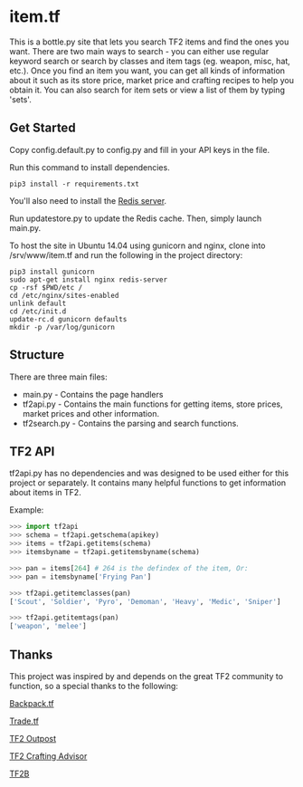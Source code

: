 item.tf
=======

This is a bottle.py site that lets you search TF2 items and find the
ones you want. There are two main ways to search - you can either use regular
keyword search or search by classes and item tags
(eg. weapon, misc, hat, etc.). Once you find an item you want, you can get all
kinds of information about it such as its store price, market price and
crafting recipes to help you obtain it.
You can also search for item sets or view a list of them by typing 'sets'.

Get Started
-----------

Copy config.default.py to config.py and fill in your API keys in the file.

Run this command to install dependencies.

    pip3 install -r requirements.txt

You'll also need to install the [Redis server](http://redis.io/download).

Run updatestore.py to update the Redis cache. Then, simply launch main.py.

To host the site in Ubuntu 14.04 using gunicorn and nginx,
 clone into /srv/www/item.tf and run the following in the project directory:

    pip3 install gunicorn
    sudo apt-get install nginx redis-server
    cp -rsf $PWD/etc /
    cd /etc/nginx/sites-enabled
    unlink default
    cd /etc/init.d
    update-rc.d gunicorn defaults
    mkdir -p /var/log/gunicorn

Structure
---------

There are three main files:

 * main.py - Contains the page handlers
 * tf2api.py - Contains the main functions for getting items, store prices,
 market prices and other information.
 * tf2search.py - Contains the parsing and search functions.

TF2 API
-------
tf2api.py has no dependencies and was designed to be used either for this
project or separately. It contains many helpful functions to get information
about items in TF2.

Example:
```python
>>> import tf2api
>>> schema = tf2api.getschema(apikey)
>>> items = tf2api.getitems(schema)
>>> itemsbyname = tf2api.getitemsbyname(schema)

>>> pan = items[264] # 264 is the defindex of the item, Or:
>>> pan = itemsbyname['Frying Pan']

>>> tf2api.getitemclasses(pan)
['Scout', 'Soldier', 'Pyro', 'Demoman', 'Heavy', 'Medic', 'Sniper']

>>> tf2api.getitemtags(pan)
['weapon', 'melee']
```

Thanks
------
This project was inspired by and depends on the great TF2 community to
function, so a special thanks to the following:

[Backpack.tf](http://backpack.tf)

[Trade.tf](http://trade.tf)

[TF2 Outpost](http://tf2outpost.com)

[TF2 Crafting Advisor](http://tf2crafting.info)

[TF2B](http://tf2b.com)
